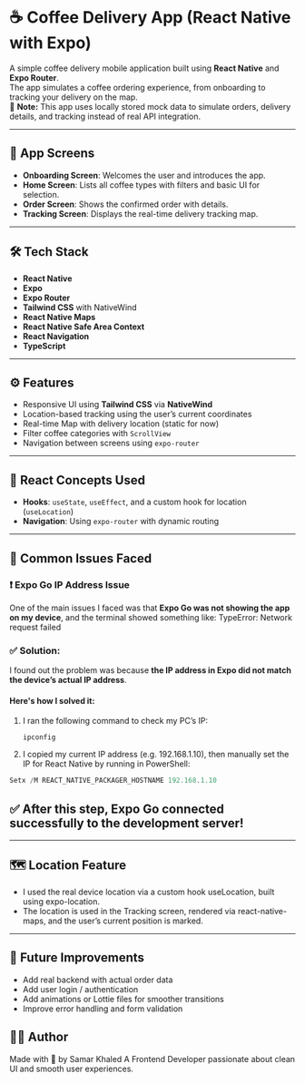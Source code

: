 # ☕ Coffee Delivery App (React Native with Expo)

A simple coffee delivery mobile application built using **React Native** and **Expo Router**.  
The app simulates a coffee ordering experience, from onboarding to tracking your delivery on the map.  
🔸 **Note:** This app uses locally stored mock data to simulate orders, delivery details, and tracking instead of real API integration.

---

## 📱 App Screens

- **Onboarding Screen**: Welcomes the user and introduces the app.
- **Home Screen**: Lists all coffee types with filters and basic UI for selection.
- **Order Screen**: Shows the confirmed order with details.
- **Tracking Screen**: Displays the real-time delivery tracking map.

---

## 🛠️ Tech Stack

- **React Native**
- **Expo**
- **Expo Router**
- **Tailwind CSS** with NativeWind
- **React Native Maps**
- **React Native Safe Area Context**
- **React Navigation**
- **TypeScript**

---

## ⚙️ Features

- Responsive UI using **Tailwind CSS** via **NativeWind**
- Location-based tracking using the user’s current coordinates
- Real-time Map with delivery location (static for now)
- Filter coffee categories with `ScrollView`
- Navigation between screens using `expo-router`

---

## 🧠 React Concepts Used

- **Hooks**: `useState`, `useEffect`, and a custom hook for location (`useLocation`)
- **Navigation**: Using `expo-router` with dynamic routing


---

## 🧩 Common Issues Faced

### ❗ Expo Go IP Address Issue

One of the main issues I faced was that **Expo Go was not showing the app on my device**, and the terminal showed something like:
TypeError: Network request failed


### ✅ Solution:

I found out the problem was because **the IP address in Expo did not match the device’s actual IP address**.

#### Here's how I solved it:

1. I ran the following command to check my PC’s IP:

   ```command
   ipconfig

2.  I copied my current IP address (e.g. 192.168.1.10), then manually set the IP for React Native by running in PowerShell:

 ```powershell
Setx /M REACT_NATIVE_PACKAGER_HOSTNAME 192.168.1.10
```
## ✅ After this step, Expo Go connected successfully to the development server!

---

## 🗺️ Location Feature

- I used the real device location via a custom hook useLocation, built using expo-location.
- The location is used in the Tracking screen, rendered via react-native-maps, and the user’s current position is marked.

--- 

 ## 🧪 Future Improvements
- Add real backend with actual order data
- Add user login / authentication
- Add animations or Lottie files for smoother transitions
- Improve error handling and form validation

## 🙋‍♀️ Author
Made with 💙 by Samar Khaled
A Frontend Developer passionate about clean UI and smooth user experiences.




